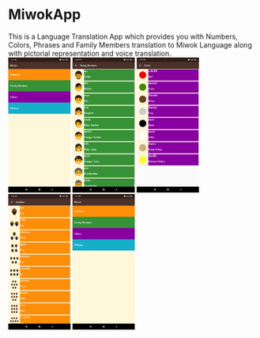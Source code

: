 # MiwokApp
This is a Language Translation App which provides you with Numbers, Colors, Phrases and Family Members translation to Miwok Language along with pictorial representation and voice translation.
<br>
<img src="https://github.com/keesh-14/MiwokApp/blob/master/images/Main%20Activity.jpeg" width="25%">
<img src="https://github.com/keesh-14/MiwokApp/blob/master/images/Family%20Activity.jpeg" width="25%">
<img src="https://github.com/keesh-14/MiwokApp/blob/master/images/Colors%20Activity.jpeg" width="25%">
<img src="https://github.com/keesh-14/MiwokApp/blob/master/images/Numbers%20Activity.jpeg" width="25%">
<img src="https://github.com/keesh-14/MiwokApp/blob/master/images/Main%20Activity.jpeg" width="25%">


